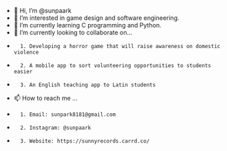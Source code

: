 - 👋 Hi, I’m @sunpaark
- 👀 I’m interested in game design and software engineering.
- 🌱 I’m currently learning C programming and Python.
- 💞️ I’m currently looking to collaborate on... 
-       1. Developing a horror game that will raise awareness on domestic violence
-       2. A mobile app to sort volunteering opportunities to students easier
-       3. An English teaching app to Latin students
- 📫 How to reach me ...
-       1. Email: sunpark8181@gmail.com
-       2. Instagram: @sunpaark
-       3. Website: https://sunnyrecords.carrd.co/

<!---
sunpaark/sunpaark is a ✨ special ✨ repository because its `README.md` (this file) appears on your GitHub profile.
You can click the Preview link to take a look at your changes.
--->
